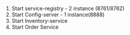 1. Start service-registry - 2 instance (8761/8762)
2. Start Config-server - 1 instance(8888)
3. Start Inventory-service
4. Start Order Service